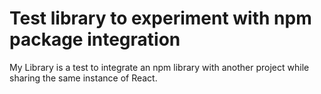 # Test library to experiment with npm package integration
My Library is a test to integrate an npm library with another project while sharing the same instance of React.
